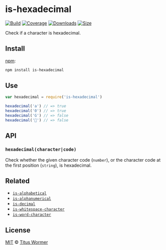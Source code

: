 # is-hexadecimal

[![Build][build-badge]][build]
[![Coverage][coverage-badge]][coverage]
[![Downloads][downloads-badge]][downloads]
[![Size][size-badge]][size]

Check if a character is hexadecimal.

## Install

[npm][]:

```sh
npm install is-hexadecimal
```

## Use

```js
var hexadecimal = require('is-hexadecimal')

hexadecimal('a') // => true
hexadecimal('0') // => true
hexadecimal('G') // => false
hexadecimal('💩') // => false
```

## API

### `hexadecimal(character|code)`

Check whether the given character code (`number`), or the character code at the
first position (`string`), is hexadecimal.

## Related

- [`is-alphabetical`](https://github.com/wooorm/is-alphabetical)
- [`is-alphanumerical`](https://github.com/wooorm/is-alphabetical)
- [`is-decimal`](https://github.com/wooorm/is-decimal)
- [`is-whitespace-character`](https://github.com/wooorm/is-whitespace-character)
- [`is-word-character`](https://github.com/wooorm/is-word-character)

## License

[MIT][license] © [Titus Wormer][author]

<!-- Definitions -->

[build-badge]: https://img.shields.io/travis/wooorm/is-hexadecimal.svg
[build]: https://travis-ci.org/wooorm/is-hexadecimal
[coverage-badge]: https://img.shields.io/codecov/c/github/wooorm/is-hexadecimal.svg
[coverage]: https://codecov.io/github/wooorm/is-hexadecimal
[downloads-badge]: https://img.shields.io/npm/dm/is-hexadecimal.svg
[downloads]: https://www.npmjs.com/package/is-hexadecimal
[size-badge]: https://img.shields.io/bundlephobia/minzip/is-hexadecimal.svg
[size]: https://bundlephobia.com/result?p=is-hexadecimal
[npm]: https://docs.npmjs.com/cli/install
[license]: license
[author]: https://wooorm.com
